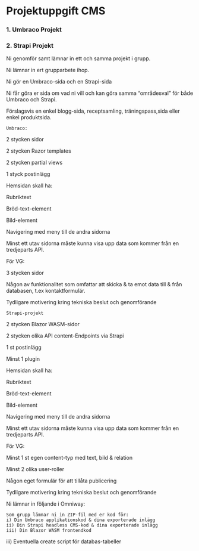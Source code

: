 # Projektuppgift CMS

### 1. Umbraco Projekt

### 2. Strapi Projekt


Ni genomför samt lämnar in ett och samma projekt i grupp.

Ni lämnar in ert grupparbete ihop.


Ni gör en Umbraco-sida och en Strapi-sida

Ni får göra er sida om vad ni vill och kan göra samma “områdesval” för både Umbraco och Strapi.


Förslagsvis en enkel blogg-sida, receptsamling, träningspass,sida eller enkel produktsida.



    Umbraco:

2 stycken sidor

2 stycken Razor templates

2 stycken partial views

1 styck postinlägg


Hemsidan skall ha:

Rubriktext

Bröd-text-element

Bild-element


Navigering med meny till de andra sidorna

Minst ett utav sidorna måste kunna visa upp data som kommer från en tredjeparts API.



För VG:

3 stycken sidor

Någon av funktionalitet som omfattar att skicka & ta emot data till & från databasen, t.ex kontaktformulär.

Tydligare motivering kring tekniska beslut och genomförande


    Strapi-projekt

2 stycken Blazor WASM-sidor

2 stycken olika API content-Endpoints via Strapi

1 st postinlägg

Minst 1 plugin


Hemsidan skall ha:

Rubriktext

Bröd-text-element

Bild-element


Navigering med meny till de andra sidorna

Minst ett utav sidorna måste kunna visa upp data som kommer från en tredjeparts API.



För VG:

Minst 1 st egen content-typ med text, bild & relation

Minst 2 olika user-roller

Någon eget formulär för att tillåta publicering

Tydligare motivering kring tekniska beslut och genomförande


Ni lämnar in följande i Omniway:


    Som grupp lämnar ni in ZIP-fil med er kod för:
    i) Din Umbraco applikationskod & dina exporterade inlägg
    ii) Din Strapi headless CMS-kod & dina exporterade inlägg
    iii) Din Blazor WASM frontendkod

iii) Eventuella create script för databas-tabeller


